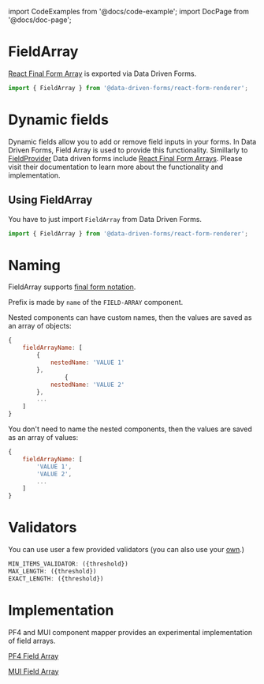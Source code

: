 import CodeExamples from '@docs/code-example';
import DocPage from '@docs/doc-page';

<DocPage>

# FieldArray

[React Final Form Array](https://github.com/final-form/react-final-form-arrays) is exported via Data Driven Forms.

```jsx
import { FieldArray } from '@data-driven-forms/react-form-renderer';
```

# Dynamic fields

Dynamic fields allow you to add or remove field inputs in your forms. In Data Driven Forms, Field Array is used to provide this functionality. Simillarly to [FieldProvider](/components/field-provider) Data driven forms include [React Final Form Arrays](https://github.com/final-form/react-final-form-arrays). Please visit their documentation to learn more about the functionality and implementation.

## Using FieldArray

You have to just import `FieldArray` from Data Driven Forms.

```jsx
import { FieldArray } from '@data-driven-forms/react-form-renderer';
```

<CodeExamples source="components/field-array/form-fields-mapper" mode="preview" />

# Naming

FieldArray supports [final form notation](https://final-form.org/docs/final-form/field-names).

Prefix is made by `name` of the `FIELD-ARRAY` component.

Nested components can have custom names, then the values are saved as an array of objects:

```jsx
{
    fieldArrayName: [
        {
            nestedName: 'VALUE 1'
        },
                {
            nestedName: 'VALUE 2'
        },
        ...
    ]
}
```

You don't need to name the nested components, then the values are saved as an array of values:

```jsx
{
    fieldArrayName: [
        'VALUE 1',
        'VALUE 2',
        ...
    ]
}
```

# Validators

You can use user a few provided validators (you can also use your [own](/mappers/validator-mapper).)

```jsx
MIN_ITEMS_VALIDATOR: ({threshold})
MAX_LENGTH: ({threshold})
EXACT_LENGTH: ({threshold})
```


# Implementation

PF4 and MUI component mapper provides an experimental implementation of field arrays.

[PF4 Field Array](/mappers/field-array?mapper=pf4)

[MUI Field Array](/mappers/field-array?mapper=mui)

<CodeExamples source="components/field-array/pf4-demo" mode="preview" />

</DocPage>